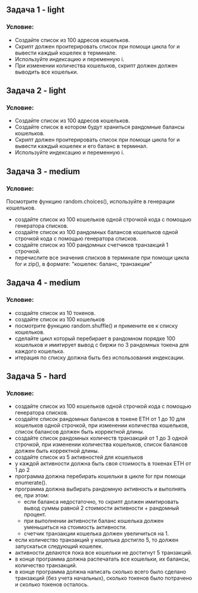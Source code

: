 ## Задача 1 - light
### Условие:
- Создайте список из 100 адресов кошельков.
- Скрипт должен проитерировать список при помощи цикла for и вывести каждый кошелек в терминале.
- Используйте индексацию и переменную i.
- При изменении количества кошельков, скрипт должен должен выводить все кошельки.


## Задача 2 - light
### Условие:
- Создайте список из 100 адресов кошельков.
- Создайте список в котором будут храниться рандомныe балансы кошельков.
- Скрипт должен проитерировать список при помощи цикла for и вывести каждый кошелек и его баланс в терминал.
- Используйте индексацию и переменную i.


## Задача 3 - medium
### Условие:
Посмотрите функцию random.choices(), используйте в генерации кошельков.
- создайте список из 100 кошельков одной строчкой кода с помощью генератора списков.
- создайте список из 100 рандомных балансов кошельков одной строчкой кода с помощью генератора списков.
- создайте список из 100 рандомных счетчиков транзакций 1 строчкой.
- перечислите все значения списков в терминале при помощи цикла for и zip(), в формате: "кошелек: баланс, транзакции"

## Задача 4 - medium
### Условие:
- создайте список из 10 токенов.
- создайте список из 100 кошельков
- посмотрите функцию random.shuffle() и примените ее к списку кошельков.
- сделайте цикл который перебирает в рандомном порядке 100 кошельков и имитирует вывод с биржи по 3 рандомных токена для каждого кошелька.
- итерация по списку должна быть без использования индексации.

## Задача 5 - hard

### Условие:
- создайте список из 100 кошельков одной строчкой кода с помощью генератора списков.
- создайте список рандомных балансов в токене ETH от 1 до 10 для кошельков одной строчкой, при изменении количества кошельков,
  список балансов должен быть корректной длины.
- создайте список рандомных количеств транзакций от 1 до 3 одной строчкой, при изменении количества кошельков,
  список балансов должен быть корректной длины.
- создайте список из 5 активностей для кошельков
- у каждой активности должна быть своя стоимость в токенах ETH от 1 до 2
- программа должна перебирать кошельки в цикле for при помощи enumerate().
- программа должна выбирать рандомную активность и выполнять ее, при этом:
  - если баланса недостаточно, то скрипт должен имитировать вывод суммы 
равной 2 стоимости активности + рандомный процент.
  - при выполнении активности баланс кошелька должен уменьшиться на стоимость активности.
  - счетчик транзакции кошелька должен увеличиться на 1.
- если количество транзакций у кошелька достигло 5, то должен запускаться следующий кошелек.
- активности делаются пока все кошельки не достигнут 5 транзакций.
- в конце программа должна распечатать все кошельки, их балансы, количество транзакций.
- в конце программа должна написать сколько всего было сделано транзакций (без учета начальных), сколько токенов
было потрачено и сколько токенов осталось.